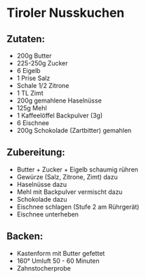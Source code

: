 Tiroler Nusskuchen
===================


Zutaten:
-------------
 * 200g Butter
 * 225-250g Zucker
 * 6 Eigelb
 * 1 Prise Salz
 * Schale 1/2 Zitrone
 * 1 TL Zimt
 * 200g gemahlene Haselnüsse
 * 125g Mehl
 * 1 Kaffeelöffel Backpulver (3g)
 * 6 Eischnee
 * 200g Schokolade (Zartbitter) gemahlen


Zubereitung:
-------------
 * Butter + Zucker + Eigelb schaumig rühren
 * Gewürze (Salz, Zitrone, Zimt) dazu
 * Haselnüsse dazu
 * Mehl mit Backpulver vermischt dazu
 * Schokolade dazu
 * Eischnee schlagen (Stufe 2 am Rührgerät)
 * Eischnee unterheben

Backen:
-------------
 * Kastenform mit Butter gefettet
 * 160° Umluft 50 - 60 Minuten
 * Zahnstocherprobe
